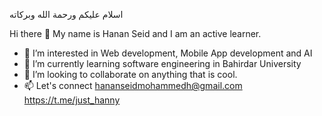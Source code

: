اسلام عليكم ورحمة الله وبركاته


Hi there 👋  My name is Hanan Seid and I am an active learner.
- 👀 I’m interested in Web development,  Mobile App development and AI
- 🌱 I’m currently learning software engineering in Bahirdar University
- 💞️ I’m looking to collaborate on anything that is cool.
- 📫 Let's connect
        hananseidmohammedh@gmail.com
        https://t.me/just_hanny

<!---
hannycodes/hannycodes is a ✨ special ✨ repository because its `README.md` (this file) appears on your GitHub profile.
You can click the Preview link to take a look at your changes.
--->
